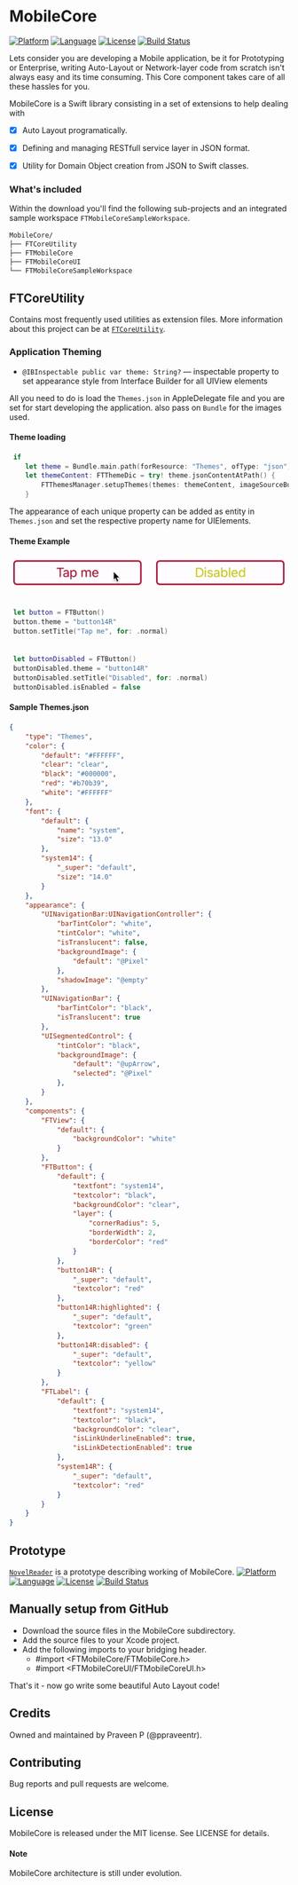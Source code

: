 # MobileCore

[![Platform](http://img.shields.io/badge/platform-ios-blue.svg?style=flat)](https://developer.apple.com/iphone/index.action)
[![Language](http://img.shields.io/badge/language-swift-brightgreen.svg?style=flat)](https://developer.apple.com/swift)
[![License](http://img.shields.io/badge/license-MIT-lightgrey.svg?style=flat)](http://mit-license.org)
[![Build Status](https://travis-ci.org/ppraveentr/MobileCore.svg?branch=master)](https://travis-ci.org/ppraveentr/MobileCore)

Lets consider you are developing a Mobile application, be it for Prototyping or Enterprise, writing Auto-Layout or Network-layer code from scratch isn't always easy and its time consuming. This Core component takes care of all these hassles for you.

MobileCore is a Swift library consisting in a set of extensions to help dealing with 
- [x] Auto Layout programatically. 
- [x] Defining and managing RESTfull service layer in JSON format.
- [x] Utility for Domain Object creation from JSON to Swift classes.


### What's included

Within the download you'll find the following sub-projects and an integrated sample workspace `FTMobileCoreSampleWorkspace`.

```
MobileCore/
├── FTCoreUtility
├── FTMobileCore
├── FTMobileCoreUI
└── FTMobileCoreSampleWorkspace
```

## FTCoreUtility

Contains most frequently used utilities as extension files. 
More information about this project can be at [`FTCoreUtility`]().

### Application Theming

* `@IBInspectable public var theme: String?` — inspectable property to set appearance style from Interface Builder for all UIView elements

All you need to do is load the `Themes.json` in AppleDelegate file and you are set for start developing the application. also pass on `Bundle` for the images used.

#### Theme loading
```swift
 if
    let theme = Bundle.main.path(forResource: "Themes", ofType: "json"),
    let themeContent: FTThemeDic = try! theme.jsonContentAtPath() {
        FTThemesManager.setupThemes(themes: themeContent, imageSourceBundle: [Bundle(for: AppDelegate.self)])
	}
```
The appearance of each unique property can be added as entity in `Themes.json` and set the respective property name for UIElements. 

#### Theme Example
![Button theme](https://github.com/ppraveentr/Gif-images/blob/master/MobileCore-Button-Tap.gif)
```swift

 let button = FTButton()
 button.theme = "button14R"
 button.setTitle("Tap me", for: .normal)
        
        
 let buttonDisabled = FTButton()
 buttonDisabled.theme = "button14R"
 buttonDisabled.setTitle("Disabled", for: .normal)
 buttonDisabled.isEnabled = false
```

#### Sample Themes.json
```json
{
    "type": "Themes",
    "color": {
        "default": "#FFFFFF",
        "clear": "clear",
        "black": "#000000",
        "red": "#b70b39",
        "white": "#FFFFFF"
    },
    "font": {
        "default": {
            "name": "system",
            "size": "13.0"
        },
        "system14": {
            "_super": "default",
            "size": "14.0"
        }
    },
    "appearance": {
        "UINavigationBar:UINavigationController": {
            "barTintColor": "white",
            "tintColor": "white",
            "isTranslucent": false,
            "backgroundImage": {
                "default": "@Pixel"
            },
            "shadowImage": "@empty"
        },
        "UINavigationBar": {
            "barTintColor": "black",
            "isTranslucent": true
        },
        "UISegmentedControl": {
            "tintColor": "black",
            "backgroundImage": {
                "default": "@upArrow",
                "selected": "@Pixel"
            },
        }
    },
    "components": {
        "FTView": {
            "default": {
                "backgroundColor": "white"
            }
        },
        "FTButton": {
            "default": {
                "textfont": "system14",
                "textcolor": "black",
                "backgroundColor": "clear",
                "layer": {
                    "cornerRadius": 5,
                    "borderWidth": 2,
                    "borderColor": "red"
                }
            },
            "button14R": {
                "_super": "default",
                "textcolor": "red"
            },
            "button14R:highlighted": {
                "_super": "default",
                "textcolor": "green"
            },
            "button14R:disabled": {
                "_super": "default",
                "textcolor": "yellow"
            }
        },
        "FTLabel": {
            "default": {
                "textfont": "system14",
                "textcolor": "black",
                "backgroundColor": "clear",
                "isLinkUnderlineEnabled": true,
                "isLinkDetectionEnabled": true
            },
            "system14R": {
                "_super": "default",
                "textcolor": "red"
            }
        }
    }
}
```


## Prototype
[`NovelReader`](https://github.com/ppraveentr/Concepts/tree/master/NovelReader) is a prototype describing working of MobileCore.
[![Platform](http://img.shields.io/badge/platform-ios-blue.svg?style=flat)](https://developer.apple.com/iphone/index.action)
[![Language](http://img.shields.io/badge/language-swift-brightgreen.svg?style=flat)](https://developer.apple.com/swift)
[![License](http://img.shields.io/badge/license-MIT-lightgrey.svg?style=flat)](http://mit-license.org)
[![Build Status](https://travis-ci.org/ppraveentr/Concepts.svg?branch=master)](https://travis-ci.org/ppraveentr/Concepts)

## Manually setup from GitHub

- Download the source files in the MobileCore subdirectory.
- Add the source files to your Xcode project.
- Add the following imports to your bridging header.
	- #import <FTMobileCore/FTMobileCore.h>
	- #import <FTMobileCoreUI/FTMobileCoreUI.h>

That's it - now go write some beautiful Auto Layout code!

## Credits

Owned and maintained by Praveen P (@ppraveentr).

## Contributing

Bug reports and pull requests are welcome.

## License

MobileCore is released under the MIT license. See LICENSE for details.

#### Note
MobileCore architecture is still under evolution.
